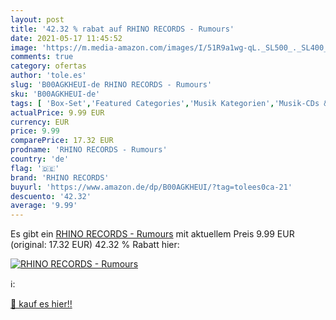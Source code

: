```yaml
---
layout: post
title: '42.32 % rabat auf RHINO RECORDS - Rumours'
date: 2021-05-17 11:45:52
image: 'https://m.media-amazon.com/images/I/51R9a1wg-qL._SL500_._SL400_.jpg'
comments: true
category: ofertas
author: 'tole.es'
slug: 'B00AGKHEUI-de RHINO RECORDS - Rumours'
sku: 'B00AGKHEUI-de'
tags: [ 'Box-Set','Featured Categories','Musik Kategorien','Musik-CDs & Vinyl','Rock','rhino records', ]
actualPrice: 9.99 EUR
currency: EUR
price: 9.99
comparePrice: 17.32 EUR
prodname: 'RHINO RECORDS - Rumours'
country: 'de'
flag: '🇩🇪'
brand: 'RHINO RECORDS'
buyurl: 'https://www.amazon.de/dp/B00AGKHEUI/?tag=tolees0ca-21'
descuento: '42.32'
average: '9.99'
---
```


Es gibt ein [RHINO RECORDS - Rumours](https://www.amazon.de/dp/B00AGKHEUI/?tag=tolees0ca-21) mit aktuellem Preis 9.99 EUR (original: 17.32 EUR) 42.32 % Rabatt hier:

[![RHINO RECORDS - Rumours](https://m.media-amazon.com/images/I/51R9a1wg-qL._SL500_._SL400_.jpg)](https://www.amazon.de/dp/B00AGKHEUI/?tag=tolees0ca-21)

ℹ️:


[🛒 kauf es hier!!](https://www.amazon.de/dp/B00AGKHEUI/?tag=tolees0ca-21)
